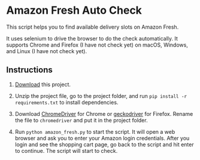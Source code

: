 # Amazon Fresh Auto Check

This script helps you to find available delivery slots on Amazon Fresh.

It uses selenium to drive the browser to do the check automatically. It supports Chrome and Firefox (I have not check yet) on macOS, Windows, and Linux (I have not check yet).

## Instructions

1. [Download](https://github.com/iLtc/AmazonFreshAutoCheck/archive/master.zip) this project.

2. Unzip the project file, go to the project folder, and run `pip install -r requirements.txt` to install dependencies.

3. Download [ChromeDriver](https://sites.google.com/a/chromium.org/chromedriver/) for Chrome or [geckodriver](https://github.com/mozilla/geckodriver/) for Firefox. Rename the file to `chromedriver` and put it in the project folder.

4. Run `python amazon_fresh.py` to start the script. It will open a web browser and ask you to enter your Amazon login credentials. After you login and see the shopping cart page, go back to the script and hit enter to continue. The script will start to check.
